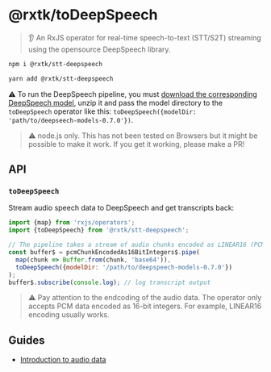 # @rxtk/toDeepSpeech
> 👂 An RxJS operator for real-time speech-to-text (STT/S2T) streaming using the opensource DeepSpeech library.

```bash
npm i @rxtk/stt-deepspeech
```

```bash
yarn add @rxtk/stt-deepspeech
```

⚠️ To run the DeepSpeech pipeline, you must [download the corresponding DeepSpeech model](https://github.com/mozilla/DeepSpeech/releases), unzip it and pass the model directory to the `toDeepSpeech` operator like this: `toDeepSpeech({modelDir: 'path/to/deepseech-models-0.7.0'})`.

> ⚠️ node.js only. This has not been tested on Browsers but it might be possible to make it work.  If you get it working, please make a PR!

## API

### `toDeepSpeech`
Stream audio speech data to DeepSpeech and get transcripts back:
```js
import {map} from 'rxjs/operators';
import {toDeepSpeech} from '@rxtk/stt-deepspeech';

// The pipeline takes a stream of audio chunks encoded as LINEAR16 (PCM encoded as 16-bit integers) (Buffer, String, Blob or Typed Array)
const buffer$ = pcmChunkEncodedAs16BitIntegers$.pipe(
  map(chunk => Buffer.from(chunk, 'base64')),
  toDeepSpeech({modelDir: '/path/to/deepspeech-models-0.7.0'})
);
buffer$.subscribe(console.log); // log transcript output
```

> ⚠️ Pay attention to the endcoding of the audio data.  The operator only accepts PCM data encoded as 16-bit integers. For example, LINEAR16 encoding usually works.

## Guides
- [Introduction to audio data](https://developer.mozilla.org/en-US/docs/Web/Media/Formats/Audio_concepts)
